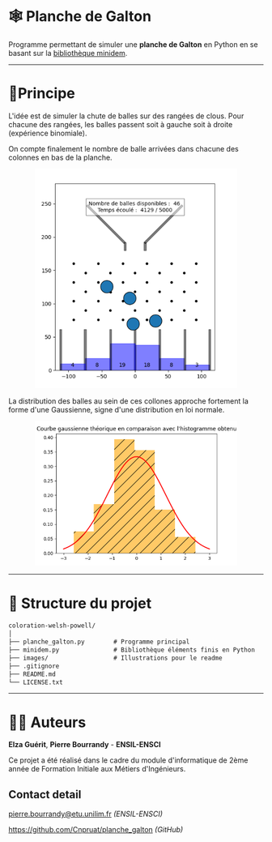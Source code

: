# 🕸️ Planche de Galton

Programme permettant de simuler une **planche de Galton** en Python en se basant sur la [bibliothèque minidem](https://gitlab.com/damien.andre/learning-python-for-science/-/tree/master/script/dem).

 ---

# 🎯Principe 
L'idée est de simuler la chute de balles sur des rangées de clous. Pour chacune des rangées, les balles passent soit à gauche soit à droite (expérience binomiale).

On compte finalement le nombre de balle arrivées dans chacune des colonnes en bas de la planche.

<p align="center">
   <img src="images/running.png" alt="program running" width="400"/>
</p>

La distribution des balles au sein de ces collones approche fortement la forme d'une Gaussienne, signe d'une distribution en loi normale.  

<p align="center">
   <img src="images/result.png" alt="Gauss" width="400"/>
</p>

---

# 📁 Structure du projet

```
coloration-welsh-powell/
│
├── planche_galton.py        # Programme principal
├── minidem.py               # Bibliothèque éléments finis en Python
├── images/                  # Illustrations pour le readme
├── .gitignore
├── README.md
└── LICENSE.txt
```

---
# 👨‍🏭 Auteurs


**Elza Guérit**, **Pierre Bourrandy** - **ENSIL-ENSCI**

Ce projet a été réalisé dans le cadre du module d'informatique de 2ème année de Formation Initiale aux Métiers d'Ingénieurs. 

## Contact detail
pierre.bourrandy@etu.unilim.fr *(ENSIL-ENSCI)*

https://github.com/Cnpruat/planche_galton *(GitHub)*

